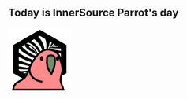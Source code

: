 <h2>Today is InnerSource Parrot's day</h2><img src="https://raw.githubusercontent.com/jmhobbs/cultofthepartyparrot.com/master/parrots/hd/innersourceparrot.gif" />